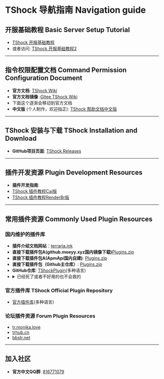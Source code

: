 
# TShock 导航指南 Navigation guide

## 开服基础教程 Basic Server Setup Tutorial

- [TShock 开服基础教程](https://tr.monika.love/docs/tshock-tutorial-1/)
- 或者访问: [TShock 开服基础教程2](https://trhub.cn/threads/tshock.29/)

---

## 指令权限配置文档 Command Permission Configuration Document

- **官方文档**: [TShock Wiki](https://github.com/Pryaxis/TShock/wiki)
- **官方文档镜像** :[Gitee TShock Wiki](https://gitee.com/THEXN/TShock/wikis/Home)
- 下面这个逐渐会移动到官方文档
- **中文版** (个人制作，欢迎指正): [TShock 帮助文档中文版](https://niaoluo.top/docs/tshock%e5%b8%ae%e5%8a%a9%e6%96%87%e6%a1%a3%e4%b8%ad%e6%96%87%e7%89%88/)

---

## TShock 安装与下载 TShock Installation and Download

- **GitHub项目页面**: [TShock Releases](https://github.com/Pryaxis/TShock/releases)

---

## 插件开发资源 Plugin Development Resources

- **插件开发指南**:
- [TShock 插件教程Cai版](https://gitee.com/e7udyuu/tshock-plugin-document)
- [TShock 插件教程RenderBr版](https://github.com/RenderBr/TShockTutorials)
---

## 常用插件资源 Commonly Used Plugin Resources

### 国内维护的插件库
- **插件介绍文档网站**：[terraria.ink](http://docs.terraria.ink/zh/)
- **直接下载插件包A(github.moeyy.xyz国内镜像下载)**[Plugins.zip](https://github.moeyy.xyz/https://github.com/UnrealMultiple/TShockPlugin/releases/download/V1.0.0.0/Plugins.zip)
- **直接下载插件包A(ApmApi国内自建)**: [Plugins.zip](http://api.terraria.ink:11434/plugin/get_all_plugins)
- **直接下载插件包（Github主仓库）**: [Plugins.zip](https://github.com/UnrealMultiple/TShockPlugin/releases/download/V1.0.0.0/Plugins.zip)
- **GitHub仓库**: [TShockPlugin](https://github.com/UnrealMultiple/TShockPlugin)(多种语言)
- <details>
  <summary>已经死了或者不好用的也不会救的</summary>
  **直接下载插件包（Gitee国内镜像）**: [Plugins.zip](https://gitee.com/kksjsj/TShockPlugin/releases/download/V1.0.0.0/Plugins.zip)(辣鸡gitee，滚)
  **Gitee仓库（上面的镜像）**: [TShockPlugin](https://gitee.com/kksjsj/TShockPlugin)(辣鸡gitee，滚)
</details>

### 官方插件库 TShock Official Plugin Repository

- [官方插件库](https://github.com/Pryaxis/Plugins)(多种语言)

### 论坛插件资源 Forum Plugin Resources

- [tr.monika.love](https://tr.monika.love)
- [trhub.cn](https://trhub.cn)
- [bbstr.net](https://bbstr.net)

---

## 加入社区

- **官方中文QQ群**: [816771079](https://qm.qq.com/q/Srd801GTWq)

